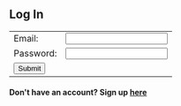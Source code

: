 ## Log In

<!--No actions yet-->


<table>
    <tr>
        <td>Email:</td>
        <td><input type="email" id="email" name="email" required></td>
    </tr>
    <tr>
        <td>Password:</td>
        <td><input type="text" id="password" name="password" required></td>
    </tr>
    <tr>
        <td><button id="submit" type="submit" value="Submit">Submit</button></td> 
        <!-- onclick="login_user()" -->
        <!-- ngl onclick sucks ass-->
    </tr>
</table>
<h4>Don't have an account? Sign up <a href="/signup">here</a></h4>

<script>
    // Replace with localhost:8085 for testing

    const el = document.getElementById("submit");
    el.addEventListener("click", login_user, false);

    
    var url = "http://localhost:8085/api/jwt/authenticate"
    // var url = "https://csa-backend.rohanj.dev/api/login/authenticate";
    
    // function login_user() {
    //     const body = {

    //         // Should be same as person????
    //         email: document.getElementById("email").value,
    //         password: document.getElementById("password").value
    //     };
    //     const request_options = {
    //         method: 'POST',
    //         body: JSON.stringify(body),
    //         headers: {
    //             "content-type": 'application/json'
    //         }
    //     };
    //     console.log(JSON.stringify(body));


    //     fetch(url, request_options)
    //         .then(response => {
    //             response.text().then(data => {
    //                 console.log(data);
    //                 document.cookie = "token=" + data;
    //                 //window.location.href = "/team-8-frontend/search";
    //             })
    //         })
    //         .catch(err => {
    //             console.log("Error: " + err);
    //         })
    // }

    function login_user() {
        const body = {
            // Should be same as person????
            email: document.getElementById("email").value,
            password: document.getElementById("password").value
        };
        const request_options = {
            method: "POST",
            mode: "cors",
            cache: "no-cache",
            credentials: "include",
            body: JSON.stringify(body),
            headers: {
                "content-type": "application/json"
            }
        };
        fetch(url, request_options)
            .then(response => {
                if (!response.ok) {
                    const errorMsg = "Login error: " + response.status;
                    console.log(errorMsg);
                    return;
                }
                window.location.href = "/team-8-frontend/search";
            })
    }

</script>